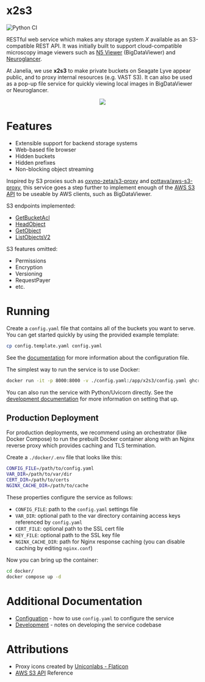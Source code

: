# x2s3

![Python CI](https://github.com/JaneliaSciComp/x2s3/actions/workflows/python-ci.yml/badge.svg)

RESTful web service which makes any storage system *X* available as an S3-compatible REST API. It was initially built to support cloud-compatible microscopy image viewers such as [N5 Viewer](https://github.com/saalfeldlab/n5-viewer) (BigDataViewer) and [Neuroglancer](https://github.com/google/neuroglancer).

At Janelia, we use **x2s3** to make private buckets on Seagate Lyve appear public, and to proxy internal resources (e.g. VAST S3). It can also be used as a pop-up file service for quickly viewing local images in BigDataViewer or Neuroglancer.

<p align="center">
    <img src="https://raw.githubusercontent.com/JaneliaSciComp/x2s3/main/docs/use_cases.png">
</p>

# Features

* Extensible support for backend storage systems
* Web-based file browser
* Hidden buckets
* Hidden prefixes
* Non-blocking object streaming

Inspired by S3 proxies such as [oxyno-zeta/s3-proxy](https://github.com/oxyno-zeta/s3-proxy) and [pottava/aws-s3-proxy](https://github.com/pottava/aws-s3-proxy), this service goes a step further to implement enough of the [AWS S3 API](https://docs.aws.amazon.com/AmazonS3/latest/API/Type_API_Reference.html) to be useable by AWS clients, such as  BigDataViewer.

S3 endpoints implemented:
* [GetBucketAcl](https://docs.aws.amazon.com/AmazonS3/latest/API/API_GetBucketAcl.html)
* [HeadObject](https://docs.aws.amazon.com/AmazonS3/latest/API/API_HeadObject.html)
* [GetObject](https://docs.aws.amazon.com/AmazonS3/latest/API/API_GetObject.html)
* [ListObjectsV2](https://docs.aws.amazon.com/AmazonS3/latest/API/API_ListObjectsV2.html)

S3 features omitted:
* Permissions
* Encryption
* Versioning
* RequestPayer
* etc.

# Running

Create a `config.yaml` file that contains all of the buckets you want to serve. You can get started quickly by using the provided example template:

```bash
cp config.template.yaml config.yaml
```

See the [documentation](docs/Config.md) for more information about the configuration file.

The simplest way to run the service is to use Docker:

```bash
docker run -it -p 8000:8000 -v ./config.yaml:/app/x2s3/config.yaml ghcr.io/janeliascicomp/x2s3:latest
```

You can also run the service with Python/Uvicorn directly. See the [development documentation](docs/Development.md) for more information on setting that up.


## Production Deployment

For production deployments, we recommend using an orchestrator (like Docker Compose) to run the prebuilt Docker container along with an Nginx reverse proxy which provides caching and TLS termination.

Create a `./docker/.env` file that looks like this:

```bash
CONFIG_FILE=/path/to/config.yaml
VAR_DIR=/path/to/var/dir
CERT_DIR=/path/to/certs
NGINX_CACHE_DIR=/path/to/cache
```

These properties configure the service as follows:
* `CONFIG_FILE`: path to the `config.yaml` settings file
* `VAR_DIR`: optional path to the var directory containing access keys referenced by `config.yaml`
* `CERT_FILE`: optional path to the SSL cert file
* `KEY_FILE`: optional path to the SSL key file
* `NGINX_CACHE_DIR`: path for Nginx response caching (you can disable caching by editing `nginx.conf`)

Now you can bring up the container:

```bash
cd docker/
docker compose up -d
```

# Additional Documentation

* [Configuation](docs/Config.md) - how to use `config.yaml` to configure the service
* [Development](docs/Development.md) - notes on developing the service codebase


# Attributions

* Proxy icons created by [Uniconlabs - Flaticon](https://www.flaticon.com/free-icons/proxy)
* [AWS S3 API](https://docs.aws.amazon.com/AmazonS3/latest/API/Type_API_Reference.html) Reference
